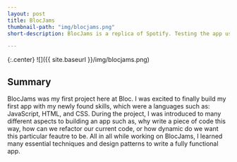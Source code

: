 ```yaml
---
layout: post 
title: BlocJams
thumbnail-path: "img/blocjams.png"
short-description: BlocJams is a replica of Spotify. Testing the app using several albums.

---
```


{:.center}
![]({{ site.baseurl }}/img/blocjams.png)

## Summary 

BlocJams was my first project here at Bloc. I was excited to finally build my first app with my newly found skills, which were a languages such as: JavaScript, HTML, and CSS. During the project, I was introduced to many different aspects to building an app such as, why write a piece of code this way, how can we refactor our current code, or how dynamic do we want this particular feautre to be. All in all while working on BlocJams, I learned many essential techniques and design patterns to write  a fully functional app. 